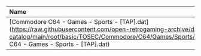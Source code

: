 |Name|Size|
|:---|---:|
|[Commodore C64 - Games - Sports - [TAP].dat](https://raw.githubusercontent.com/open-retrogaming-archive/dat-catalog/main/root/basic/TOSEC/Commodore/C64/Games/Sports/[TAP]/Commodore C64 - Games - Sports - [TAP].dat)|448030|
